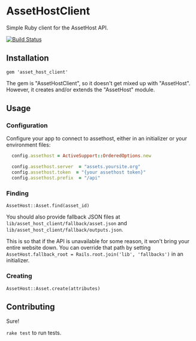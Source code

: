 # AssetHostClient

Simple Ruby client for the AssetHost API.

[![Build Status](https://travis-ci.org/SCPR/asset_host_client.png?branch=master)](https://travis-ci.org/SCPR/asset_host_client)


## Installation

    gem 'asset_host_client'

The gem is "AssetHostClient", so it doesn't get mixed up with "AssetHost".
However, it creates and/or extends the "AssetHost" module.


## Usage

### Configuration

Configure your app to connect to assethost, either in an initializer or your environment files:

```ruby
  config.assethost = ActiveSupport::OrderedOptions.new

  config.assethost.server  = "assets.yoursite.org"
  config.assethost.token  = "{your assethost token}" 
  config.assethost.prefix  = "/api"
```


### Finding

`AssetHost::Asset.find(asset_id)`

You should also provide fallback JSON files at 
`lib/asset_host_client/fallback/asset.json` and 
`lib/asset_host_client/fallback/outputs.json`.

This is so that if the API is unavailable for some reason, it won't bring
your entire website down. You can override that path by setting
`AssetHost.fallback_root = Rails.root.join('lib', 'fallbacks')` 
in an initializer.


### Creating

`AssetHost::Asset.create(attributes)`


## Contributing

Sure!

`rake test` to run tests.
